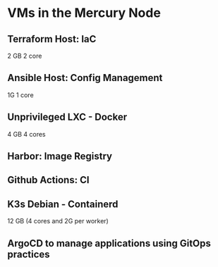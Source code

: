 # VMs in the Mercury Node

##  Terraform Host: IaC
2 GB 2 core

##  Ansible Host: Config Management
1G 1 core

## Unprivileged LXC - Docker
4 GB 4 cores

## Harbor: Image Registry

## Github Actions: CI

## K3s Debian - Containerd
12 GB (4 cores and 2G per worker)

## ArgoCD to manage applications using GitOps practices
